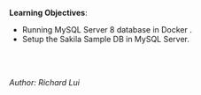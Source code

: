 **Learning Objectives**:

* Running MySQL Server 8 database in Docker .
* Setup the Sakila Sample DB in MySQL Server.

<br/><br/>

*Author: Richard Lui*

